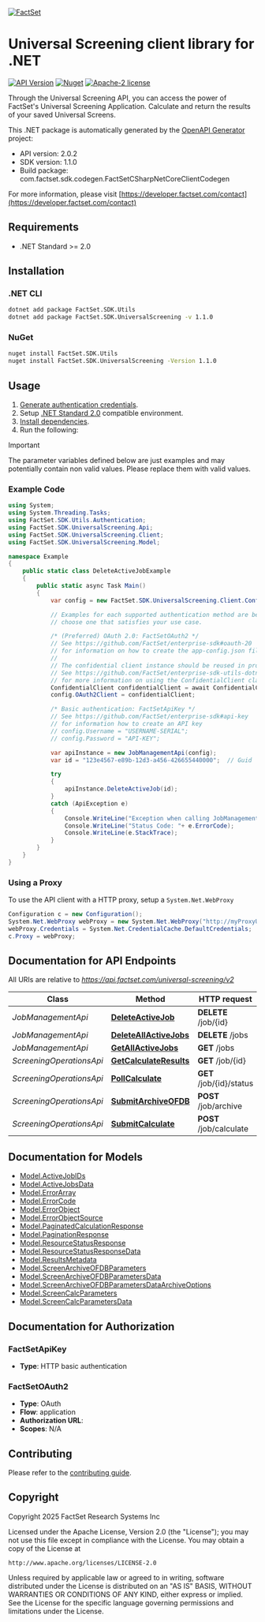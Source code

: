 [![FactSet](https://raw.githubusercontent.com/factset/enterprise-sdk/main/docs/images/factset-logo.svg)](https://www.factset.com)

# Universal Screening client library for .NET

[![API Version](https://img.shields.io/badge/api-v2.0.2-blue)](https://developer.factset.com/api-catalog/universal-screening-api)
[![Nuget](https://img.shields.io/badge/nuget-v1.1.0-orange)](https://www.nuget.org/packages/FactSet.SDK.UniversalScreening/1.1.0)
[![Apache-2 license](https://img.shields.io/badge/license-Apache2-brightgreen.svg)](https://www.apache.org/licenses/LICENSE-2.0)

Through the Universal Screening API, you can access the power of FactSet's Universal Screening Application.
Calculate and return the results of your saved Universal Screens.

This .NET package is automatically generated by the [OpenAPI Generator](https://openapi-generator.tech) project:

- API version: 2.0.2
- SDK version: 1.1.0
- Build package: com.factset.sdk.codegen.FactSetCSharpNetCoreClientCodegen

For more information, please visit [https://developer.factset.com/contact](https://developer.factset.com/contact)

## Requirements

* .NET Standard >= 2.0

## Installation

### .NET CLI

```bash
dotnet add package FactSet.SDK.Utils
dotnet add package FactSet.SDK.UniversalScreening -v 1.1.0
```

### NuGet

```bash
nuget install FactSet.SDK.Utils
nuget install FactSet.SDK.UniversalScreening -Version 1.1.0
```

## Usage

1. [Generate authentication credentials](../../../../README.md#authentication).
2. Setup [.NET Standard 2.0](https://docs.microsoft.com/en-us/dotnet/standard/net-standard?tabs=net-standard-2-0) compatible environment.
3. [Install dependencies](#installation).
4. Run the following:

> [!IMPORTANT]
> The parameter variables defined below are just examples and may potentially contain non valid values. Please replace them with valid values.

### Example Code

```csharp
using System;
using System.Threading.Tasks;
using FactSet.SDK.Utils.Authentication;
using FactSet.SDK.UniversalScreening.Api;
using FactSet.SDK.UniversalScreening.Client;
using FactSet.SDK.UniversalScreening.Model;

namespace Example
{
    public static class DeleteActiveJobExample
    {
        public static async Task Main()
        {
            var config = new FactSet.SDK.UniversalScreening.Client.Configuration();

            // Examples for each supported authentication method are below,
            // choose one that satisfies your use case.

            /* (Preferred) OAuth 2.0: FactSetOAuth2 */
            // See https://github.com/FactSet/enterprise-sdk#oauth-20
            // for information on how to create the app-config.json file
            //
            // The confidential client instance should be reused in production environments.
            // See https://github.com/FactSet/enterprise-sdk-utils-dotnet#authentication
            // for more information on using the ConfidentialClient class
            ConfidentialClient confidentialClient = await ConfidentialClient.CreateAsync("/path/to/app-config.json");
            config.OAuth2Client = confidentialClient;

            /* Basic authentication: FactSetApiKey */
            // See https://github.com/FactSet/enterprise-sdk#api-key
            // for information how to create an API key
            // config.Username = "USERNAME-SERIAL";
            // config.Password = "API-KEY";

            var apiInstance = new JobManagementApi(config);
            var id = "123e4567-e89b-12d3-a456-426655440000";  // Guid | Unique identifier for a job. \"Job\" refers to a screen calculation or archival.

            try
            {
                apiInstance.DeleteActiveJob(id);
            }
            catch (ApiException e)
            {
                Console.WriteLine("Exception when calling JobManagementApi.DeleteActiveJob: " + e.Message );
                Console.WriteLine("Status Code: "+ e.ErrorCode);
                Console.WriteLine(e.StackTrace);
            }
        }
    }
}
```

### Using a Proxy

To use the API client with a HTTP proxy, setup a `System.Net.WebProxy`

```csharp
Configuration c = new Configuration();
System.Net.WebProxy webProxy = new System.Net.WebProxy("http://myProxyUrl:80/");
webProxy.Credentials = System.Net.CredentialCache.DefaultCredentials;
c.Proxy = webProxy;
```

## Documentation for API Endpoints

All URIs are relative to *https://api.factset.com/universal-screening/v2*

Class | Method | HTTP request | Description
------------ | ------------- | ------------- | -------------
*JobManagementApi* | [**DeleteActiveJob**](https://github.com/FactSet/enterprise-sdk/tree/main/code/dotnet/UniversalScreening/v2/docs/JobManagementApi.md#deleteactivejob) | **DELETE** /job/{id} | 
*JobManagementApi* | [**DeleteAllActiveJobs**](https://github.com/FactSet/enterprise-sdk/tree/main/code/dotnet/UniversalScreening/v2/docs/JobManagementApi.md#deleteallactivejobs) | **DELETE** /jobs | 
*JobManagementApi* | [**GetAllActiveJobs**](https://github.com/FactSet/enterprise-sdk/tree/main/code/dotnet/UniversalScreening/v2/docs/JobManagementApi.md#getallactivejobs) | **GET** /jobs | 
*ScreeningOperationsApi* | [**GetCalculateResults**](https://github.com/FactSet/enterprise-sdk/tree/main/code/dotnet/UniversalScreening/v2/docs/ScreeningOperationsApi.md#getcalculateresults) | **GET** /job/{id} | 
*ScreeningOperationsApi* | [**PollCalculate**](https://github.com/FactSet/enterprise-sdk/tree/main/code/dotnet/UniversalScreening/v2/docs/ScreeningOperationsApi.md#pollcalculate) | **GET** /job/{id}/status | 
*ScreeningOperationsApi* | [**SubmitArchiveOFDB**](https://github.com/FactSet/enterprise-sdk/tree/main/code/dotnet/UniversalScreening/v2/docs/ScreeningOperationsApi.md#submitarchiveofdb) | **POST** /job/archive | 
*ScreeningOperationsApi* | [**SubmitCalculate**](https://github.com/FactSet/enterprise-sdk/tree/main/code/dotnet/UniversalScreening/v2/docs/ScreeningOperationsApi.md#submitcalculate) | **POST** /job/calculate | 


## Documentation for Models

 - [Model.ActiveJobIDs](https://github.com/FactSet/enterprise-sdk/tree/main/code/dotnet/UniversalScreening/v2/docs/ActiveJobIDs.md)
 - [Model.ActiveJobsData](https://github.com/FactSet/enterprise-sdk/tree/main/code/dotnet/UniversalScreening/v2/docs/ActiveJobsData.md)
 - [Model.ErrorArray](https://github.com/FactSet/enterprise-sdk/tree/main/code/dotnet/UniversalScreening/v2/docs/ErrorArray.md)
 - [Model.ErrorCode](https://github.com/FactSet/enterprise-sdk/tree/main/code/dotnet/UniversalScreening/v2/docs/ErrorCode.md)
 - [Model.ErrorObject](https://github.com/FactSet/enterprise-sdk/tree/main/code/dotnet/UniversalScreening/v2/docs/ErrorObject.md)
 - [Model.ErrorObjectSource](https://github.com/FactSet/enterprise-sdk/tree/main/code/dotnet/UniversalScreening/v2/docs/ErrorObjectSource.md)
 - [Model.PaginatedCalculationResponse](https://github.com/FactSet/enterprise-sdk/tree/main/code/dotnet/UniversalScreening/v2/docs/PaginatedCalculationResponse.md)
 - [Model.PaginationResponse](https://github.com/FactSet/enterprise-sdk/tree/main/code/dotnet/UniversalScreening/v2/docs/PaginationResponse.md)
 - [Model.ResourceStatusResponse](https://github.com/FactSet/enterprise-sdk/tree/main/code/dotnet/UniversalScreening/v2/docs/ResourceStatusResponse.md)
 - [Model.ResourceStatusResponseData](https://github.com/FactSet/enterprise-sdk/tree/main/code/dotnet/UniversalScreening/v2/docs/ResourceStatusResponseData.md)
 - [Model.ResultsMetadata](https://github.com/FactSet/enterprise-sdk/tree/main/code/dotnet/UniversalScreening/v2/docs/ResultsMetadata.md)
 - [Model.ScreenArchiveOFDBParameters](https://github.com/FactSet/enterprise-sdk/tree/main/code/dotnet/UniversalScreening/v2/docs/ScreenArchiveOFDBParameters.md)
 - [Model.ScreenArchiveOFDBParametersData](https://github.com/FactSet/enterprise-sdk/tree/main/code/dotnet/UniversalScreening/v2/docs/ScreenArchiveOFDBParametersData.md)
 - [Model.ScreenArchiveOFDBParametersDataArchiveOptions](https://github.com/FactSet/enterprise-sdk/tree/main/code/dotnet/UniversalScreening/v2/docs/ScreenArchiveOFDBParametersDataArchiveOptions.md)
 - [Model.ScreenCalcParameters](https://github.com/FactSet/enterprise-sdk/tree/main/code/dotnet/UniversalScreening/v2/docs/ScreenCalcParameters.md)
 - [Model.ScreenCalcParametersData](https://github.com/FactSet/enterprise-sdk/tree/main/code/dotnet/UniversalScreening/v2/docs/ScreenCalcParametersData.md)


## Documentation for Authorization


### FactSetApiKey

- **Type**: HTTP basic authentication


### FactSetOAuth2

- **Type**: OAuth
- **Flow**: application
- **Authorization URL**: 
- **Scopes**: N/A


## Contributing

Please refer to the [contributing guide](../../../../CONTRIBUTING.md).

## Copyright

Copyright 2025 FactSet Research Systems Inc

Licensed under the Apache License, Version 2.0 (the "License");
you may not use this file except in compliance with the License.
You may obtain a copy of the License at

    http://www.apache.org/licenses/LICENSE-2.0

Unless required by applicable law or agreed to in writing, software
distributed under the License is distributed on an "AS IS" BASIS,
WITHOUT WARRANTIES OR CONDITIONS OF ANY KIND, either express or implied.
See the License for the specific language governing permissions and
limitations under the License.
